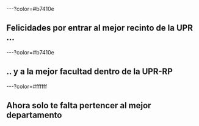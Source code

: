 ---?color=#b7410e


## Felicidades por entrar al mejor recinto de la UPR ... 


---?color=#b7410e

## .. y a la mejor facultad dentro de la UPR-RP

---?color=#ffffff

## Ahora solo te falta pertencer al mejor departamento
